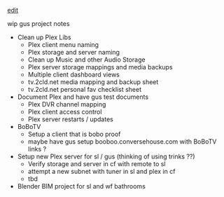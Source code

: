 [edit]()

wip gus project notes

- Clean up Plex Libs
  - Plex client menu naming
  - Plex storage and server naming
  - Clean up Music and other Audio Storage
  - Plex server storage mappings and media backups
  - Multiple client dashboard views
  - tv.2cld.net media mapping and backup sheet
  - tv.2cld.net personal fav checklist sheet 
- Document Plex and have gus test documents
  - Plex DVR channel mapping
  - Plex client access control
  - Plex server restarts / updates
- BoBoTV
  - Setup a client that is bobo proof
  - maybe have gus setup booboo.conversehouse.com with BoBoTV links ?
- Setup new Plex server for sl / gus (thinking of using trinks ??)
  - Verify storage and server in cf with remote to sl
  - attempt a new subnet with tuner in sl and plex in cf
  - tbd
- Blender BIM project for sl and wf bathrooms
  
